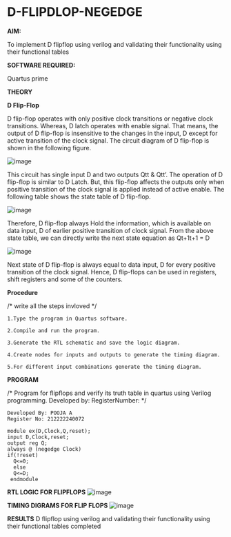 # D-FLIPDLOP-NEGEDGE

**AIM:**

To implement D flipflop using verilog and validating their functionality using their functional tables

**SOFTWARE REQUIRED:**

Quartus prime

**THEORY**

**D Flip-Flop**

D flip-flop operates with only positive clock transitions or negative clock transitions. Whereas, D latch operates with enable signal. That means, the output of D flip-flop is insensitive to the changes in the input, D except for active transition of the clock signal. The circuit diagram of D flip-flop is shown in the following figure.

![image](https://github.com/naavaneetha/D-FLIPDLOP-NEGEDGE/assets/154305477/48c81fe8-bc3f-40e7-95e2-519fc155ad51)

This circuit has single input D and two outputs Qtt & Qtt’. The operation of D flip-flop is similar to D Latch. But, this flip-flop affects the outputs only when positive transition of the clock signal is applied instead of active enable. The following table shows the state table of D flip-flop.

![image](https://github.com/naavaneetha/D-FLIPDLOP-NEGEDGE/assets/154305477/e5f3fda7-68ec-4a3a-a0a4-cf6f9cc4ab55)

Therefore, D flip-flop always Hold the information, which is available on data input, D of earlier positive transition of clock signal. From the above state table, we can directly write the next state equation as Qt+1t+1 = D

![image](https://github.com/naavaneetha/D-FLIPDLOP-NEGEDGE/assets/154305477/8592c0d8-2917-4142-91b9-d6c30dd891d2)

Next state of D flip-flop is always equal to data input, D for every positive transition of the clock signal. Hence, D flip-flops can be used in registers, shift registers and some of the counters.

**Procedure**

/* write all the steps invloved */
```
1.Type the program in Quartus software.

2.Compile and run the program.

3.Generate the RTL schematic and save the logic diagram.

4.Create nodes for inputs and outputs to generate the timing diagram.

5.For different input combinations generate the timing diagram.
```

**PROGRAM**

/* Program for flipflops and verify its truth table in quartus using Verilog programming. Developed by: RegisterNumber:
*/
```
Developed By: POOJA A
Register No: 212222240072
```

```
module ex(D,Clock,Q,reset);
input D,Clock,reset;
output reg Q;
always @ (negedge Clock)
if(!reset)
  Q<=0;
  else
  Q<=D;
 endmodule
```

**RTL LOGIC FOR FLIPFLOPS**
![image](https://github.com/poojaanbu0/D-FLIPDLOP-NEGEDGE/assets/119390329/f1f16cb1-0d1f-4679-9520-618e84b5f389)


**TIMING DIGRAMS FOR FLIP FLOPS**
![image](https://github.com/poojaanbu0/D-FLIPDLOP-NEGEDGE/assets/119390329/1f81d90f-f7d0-49fc-a3b6-708b294cd416)


**RESULTS**
D flipflop using verilog and validating their functionality using their functional tables completed
